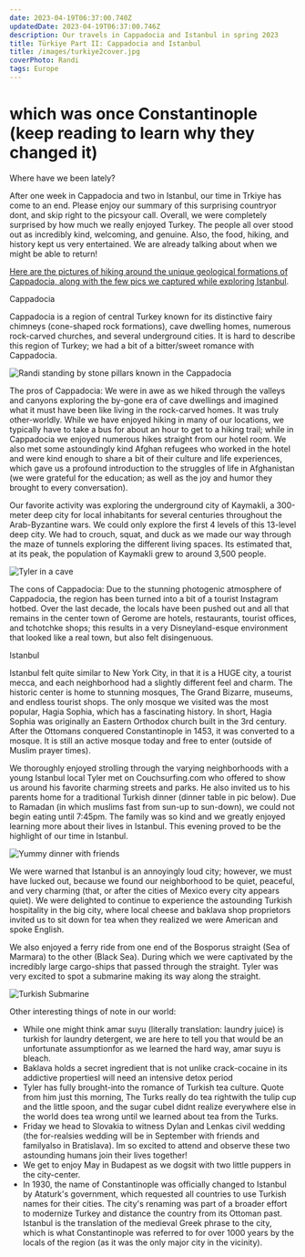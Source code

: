 ```yaml
---
date: 2023-04-19T06:37:00.740Z 
updatedDate: 2023-04-19T06:37:00.746Z
description: Our travels in Cappadocia and Istanbul in spring 2023
title: Türkiye Part II: Cappadocia and Istanbul
title: /images/turkiye2cover.jpg
coverPhoto: Randi
tags: Europe
---
```

# which was once Constantinople (keep reading to learn why they changed it)

Where have we been lately?

After one week in Cappadocia and two in Istanbul, our time in Trkiye has come to an end. Please enjoy our summary of this surprising countryor dont, and skip right to the picsyour call. Overall, we were completely surprised by how much we really enjoyed Turkey. The people all over stood out as incredibly kind, welcoming, and genuine. Also, the food, hiking, and history kept us very entertained. We are already talking about when we might be able to return!

[Here are the pictures of hiking around the unique geological formations of Cappadocia, along with the few pics we captured while exploring Istanbul](https://photos.app.goo.gl/JVdhM7pPaYFxjHUH8).

Cappadocia

Cappadocia is a region of central Turkey known for its distinctive fairy chimneys (cone-shaped rock formations), cave dwelling homes, numerous rock-carved churches, and several underground cities. It is hard to describe this region of Turkey; we had a bit of a bitter/sweet romance with Cappadocia.

![Randi standing by stone pillars known in the Cappadocia](/images/turkiye2hike.jpg "Randi standing by stone pillars known in the Cappadocia")

The pros of Cappadocia: We were in awe as we hiked through the valleys and canyons exploring the by-gone era of cave dwellings and imagined what it must have been like living in the rock-carved homes. It was truly other-worldly. While we have enjoyed hiking in many of our locations, we typically have to take a bus for about an hour to get to a hiking trail; while in Cappadocia we enjoyed numerous hikes straight from our hotel room. We also met some astoundingly kind Afghan refugees who worked in the hotel and were kind enough to share a bit of their culture and life experiences, which gave us a profound introduction to the struggles of life in Afghanistan (we were grateful for the education; as well as the joy and humor they brought to every conversation).

Our favorite activity was exploring the underground city of Kaymakli, a 300-meter deep city for local inhabitants for several centuries throughout the Arab-Byzantine wars. We could only explore the first 4 levels of this 13-level deep city. We had to crouch, squat, and duck as we made our way through the maze of tunnels exploring the different living spaces. Its estimated that, at its peak, the population of Kaymakli grew to around 3,500 people.

![Tyler in a cave](/images/turkiye2cave.jpg "Tyler in a cave")

The cons of Cappadocia: Due to the stunning photogenic atmosphere of Cappadocia, the region has been turned into a bit of a tourist Instagram hotbed. Over the last decade, the locals have been pushed out and all that remains in the center town of Gerome are hotels, restaurants, tourist offices, and tchotchke shops; this results in a very Disneyland-esque environment that looked like a real town, but also felt disingenuous.

Istanbul

Istanbul felt quite similar to New York City, in that it is a HUGE city, a tourist mecca, and each neighborhood had a slightly different feel and charm. The historic center is home to stunning mosques, The Grand Bizarre, museums, and endless tourist shops. The only mosque we visited was the most popular, Hagia Sophia, which has a fascinating history. In short, Hagia Sophia was originally an Eastern Orthodox church built in the 3rd century. After the Ottomans conquered Constantinople in 1453, it was converted to a mosque. It is still an active mosque today and free to enter (outside of Muslim prayer times).

We thoroughly enjoyed strolling through the varying neighborhoods with a young Istanbul local Tyler met on Couchsurfing.com who offered to show us around his favorite charming streets and parks. He also invited us to his parents home for a traditional Turkish dinner (dinner table in pic below). Due to Ramadan (in which muslims fast from sun-up to sun-down), we could not begin eating until 7:45pm. The family was so kind and we greatly enjoyed learning more about their lives in Istanbul. This evening proved to be the highlight of our time in Istanbul.

![Yummy dinner with friends](/images/turkiye2dinner.jpg "Yummy dinner with friends")

We were warned that Istanbul is an annoyingly loud city; however, we must have lucked out, because we found our neighborhood to be quiet, peaceful, and very charming (that, or after the cities of Mexico every city appears quiet). We were delighted to continue to experience the astounding Turkish hospitality in the big city, where local cheese and baklava shop proprietors invited us to sit down for tea when they realized we were American and spoke English.

We also enjoyed a ferry ride from one end of the Bosporus straight (Sea of Marmara) to the other (Black Sea). During which we were captivated by the incredibly large cargo-ships that passed through the straight. Tyler was very excited to spot a submarine making its way along the straight.

![Turkish Submarine](/images/turkiye2sub.jpg "Turkish Submarine")

Other interesting things of note in our world:

* While one might think amar suyu (literally translation: laundry juice) is turkish for laundry detergent, we are here to tell you that would be an unfortunate assumptionfor as we learned the hard way, amar suyu is bleach.
* Baklava holds a secret ingredient that is not unlike crack-cocaine in its addictive propertiesI will need an intensive detox period
* Tyler has fully brought-into the romance of Turkish tea culture. Quote from him just this morning, The Turks really do tea rightwith the tulip cup and the little spoon, and the sugar cubeI didnt realize everywhere else in the world does tea wrong until we learned about tea from the Turks.
* Friday we head to Slovakia to witness Dylan and Lenkas civil wedding (the for-realsies wedding will be in September with friends and familyalso in Bratislava). Im so excited to attend and observe these two astounding humans join their lives together!
* We get to enjoy May in Budapest as we dogsit with two little puppers in the city-center.
* In 1930, the name of Constantinople was officially changed to Istanbul by Ataturk's government, which requested all countries to use Turkish names for their cities. The city's renaming was part of a broader effort to modernize Turkey and distance the country from its Ottoman past. Istanbul is the translation of the medieval Greek phrase to the city, which is what Constantinople was referred to for over 1000 years by the locals of the region (as it was the only major city in the vicinity).